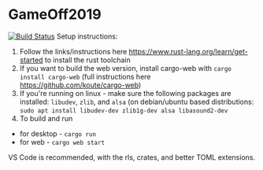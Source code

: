 # GameOff2019 
[![Build Status](https://travis-ci.org/jacobmcleman/GameOff2019.svg?branch=master)](https://travis-ci.org/jacobmcleman/GameOff2019)
Setup instructions:
1. Follow the links/instructions here https://www.rust-lang.org/learn/get-started to install the rust toolchain
2. If you want to build the web version, install cargo-web with `cargo install cargo-web` (full instructions here https://github.com/koute/cargo-web)
3. If you're running on linux - make sure the following packages are installed: `libudev`, `zlib`, and `alsa` (on debian/ubuntu based distributions: `sudo apt install libudev-dev zlib1g-dev alsa libasound2-dev`
4. To build and run
 - for desktop - `cargo run`
 - for web - `cargo web start`
 
 VS Code is recommended, with the rls, crates, and better TOML extensions.
